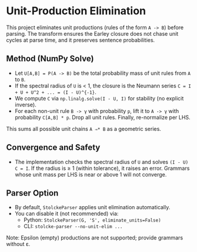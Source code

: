 # Unit-Production Elimination

This project eliminates unit productions (rules of the form `A -> B`) before parsing.
The transform ensures the Earley closure does not chase unit cycles at parse time,
and it preserves sentence probabilities.

## Method (NumPy Solve)

- Let `U[A,B] = P(A -> B)` be the total probability mass of unit rules from `A` to `B`.
- If the spectral radius of `U` is < 1, the closure is the Neumann series
  `C = I + U + U^2 + ... = (I - U)^{-1}`.
- We compute `C` via `np.linalg.solve(I - U, I)` for stability (no explicit inverse).
- For each non-unit rule `B -> γ` with probability `p`, lift it to `A -> γ` with
  probability `C[A,B] * p`. Drop all unit rules. Finally, re-normalize per LHS.

This sums all possible unit chains `A ⇒* B` as a geometric series.

## Convergence and Safety

- The implementation checks the spectral radius of `U` and solves `(I - U) C = I`.
  If the radius is ≥ 1 (within tolerance), it raises an error. Grammars whose unit
  mass per LHS is near or above 1 will not converge.

## Parser Option

- By default, `StolckeParser` applies unit elimination automatically.
- You can disable it (not recommended) via:
  - Python: `StolckeParser(G, 'S', eliminate_units=False)`
  - CLI: `stolcke-parser --no-unit-elim ...`

Note: Epsilon (empty) productions are not supported; provide grammars without ε.

